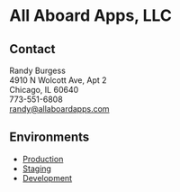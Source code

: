 # All Aboard Apps, LLC

## Contact

Randy Burgess  
4910 N Wolcott Ave, Apt 2  
Chicago, IL 60640  
773-551-6808  
randy@allaboardapps.com

## Environments

* [Production](https://d32s2bthsevqle.cloudfront.net)
* [Staging](https://d2ee0oicinpx9e.cloudfront.net)
* [Development](http://localhost:3000/)
